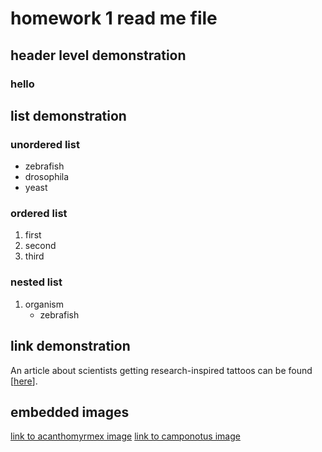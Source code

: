# homework 1 read me file
## header level demonstration
### hello
## list demonstration
### unordered list
* zebrafish
* drosophila
* yeast
### ordered list
1. first
2. second
3. third
### nested list
1. organism
    - zebrafish
## link demonstration
An article about scientists getting research-inspired tattoos can be found [[here](https://www.nature.com/articles/d41586-025-00721-z)].
## embedded images
[link to acanthomyrmex image](messy-project-directory/images/Acanthomyrmex_ferox_0901788_p1high_casent.jpg)
[link to camponotus image](tfcb-homework01/messy-project-directory/images/Camponotus_darwinii_0191696_casent.jpg)

